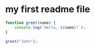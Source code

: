 # my first readme file 

```javascript
function greet(name) {
    console.log(`Hello, ${name}!`);
}

greet("John");
